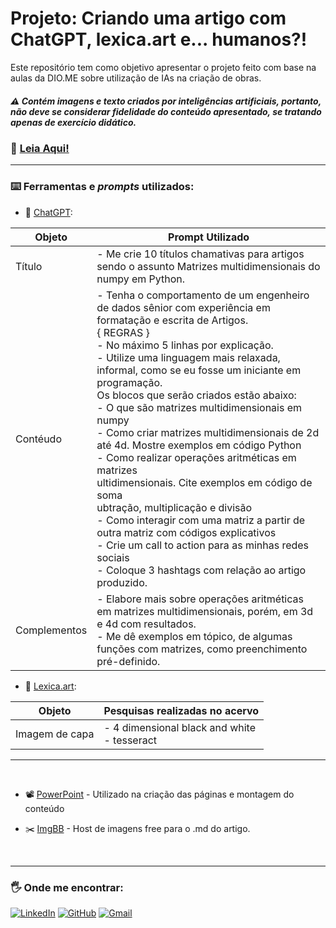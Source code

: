 
# Projeto: Criando uma artigo com ChatGPT, lexica.art e... humanos?!

Este repositório tem como objetivo apresentar o projeto feito com base na aulas da DIO.ME sobre utilização de IAs na criação de obras.

##### ⚠️ Contém imagens e texto criados por inteligências artificiais, portanto, não deve se considerar fidelidade do conteúdo apresentado, se tratando apenas de exercício didático.

### 🎲 [Leia Aqui!](https://web.dio.me/articles/alem-das-dimensoes-desbravando-matrizes-multidimensionais-com-numpy?back=%2Farticles&open-modal=true&page=1&order=oldest)

<hr/>

### ⌨️ Ferramentas e _prompts_ utilizados:

- 🤖 [ChatGPT](https://chat.openai.com/):

| Objeto | Prompt Utilizado |
|---------|-----------------|
| Título | - Me crie 10 títulos chamativas para artigos sendo o assunto Matrizes multidimensionais do numpy em Python.
| Contéudo | - Tenha o comportamento de um engenheiro de dados sênior com experiência em formatação e escrita de Artigos.<br>{ REGRAS } <br> - No máximo 5 linhas por explicação. <br> - Utilize uma linguagem mais relaxada, informal, como se eu fosse um iniciante em programação. <br>Os blocos que serão criados estão abaixo: <br>- O que são matrizes multidimensionais em numpy <br>- Como criar matrizes multidimensionais de 2d até 4d. Mostre exemplos em código Python  <br>- Como realizar operações aritméticas em matrizes<br>ultidimensionais. Cite exemplos em código de soma <br>ubtração, multiplicação e divisão <br>- Como interagir com uma matriz a partir de outra matriz com códigos explicativos <br>- Crie um call to action para as minhas redes sociais <br>- Coloque 3 hashtags com relação ao artigo produzido.
| Complementos | - Elabore mais sobre operações aritméticas em matrizes multidimensionais, porém, em 3d e 4d com resultados.<BR> - Me dê exemplos em tópico, de algumas funções com matrizes, como preenchimento pré-definido.

- 🎨 [Lexica.art](https://lexica.art/):

| Objeto | Pesquisas realizadas no acervo |
|-------- | --------------- |
| Imagem de capa | - 4 dimensional black and white <br/> - tesseract

<hr/>
<br/>

- 📽️ [PowerPoint](https://www.microsoft.com/pt-br/microsoft-365/powerpoint) - Utilizado na criação das páginas e montagem do conteúdo

- ✂️ [ImgBB](https://imgbb.com/) - Host de imagens free para o .md do artigo.

<br>
<hr/> 


### 🖐️ Onde me encontrar:



[![LinkedIn](https://img.shields.io/badge/LinkedIn-0077B5?style=for-the-badge&logo=linkedin&logoColor=white)](https://www.linkedin.com/in/lucasaribeiro/)  [![GitHub](https://img.shields.io/badge/GitHub-100000?style=for-the-badge&logo=github&logoColor=white)](https://github.com/Lucas-Ribeir0) [![Gmail](https://img.shields.io/badge/Gmail-333333?style=for-the-badge&logo=gmail&logoColor=red)](mailto:lucasantonioribeiro0@gmail.com)

